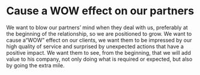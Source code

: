 # Cause a WOW effect on our partners

We want to blow our partners’ mind when they deal with us, preferably at the beginning of the relationship, so we are positioned to grow. We want to cause a“WOW” effect on our clients, we want them to be impressed by our high quality of service and surprised by unexpected actions that have a positive impact. We want them to see, from the beginning, that we will add value to his company, not only doing what is required or expected, but also by going the extra mile.

